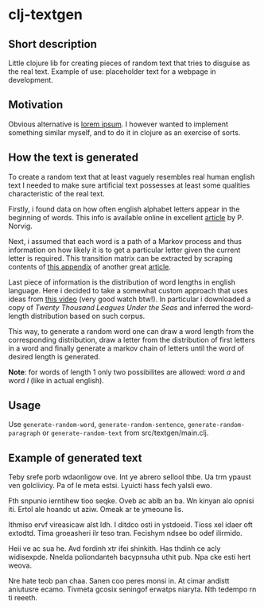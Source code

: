 # clj-textgen

## Short description
Little clojure lib for creating pieces of random text that tries to disguise as the real text. Example of use: placeholder text for a webpage in development. 
## Motivation 
Obvious alternative is [lorem ipsum](https://www.lipsum.com). I however wanted to implement something similar myself, and to do it in clojure as an exercise of sorts.
## How the text is generated 
To create a random text that at least vaguely resembles real human english text I needed to make sure artificial text possesses at least some qualities characteristic of the real text. 

Firstly, i found data on how often english alphabet letters appear in the beginning of words. This info is available online in excellent [article](http://norvig.com/mayzner.html) by P. Norvig. 

Next, i assumed that each word is a path of a Markov process and thus information on how likely it is to get a particular letter given the current letter is required. 
This transition matrix can be extracted by scraping contents of [this appendix](https://blogs.sas.com/content/iml/files/2014/09/bigrams.txt) of another great [article](https://blogs.sas.com/content/iml/2014/09/26/bigrams.html). 

Last piece of information is the distribution of word lengths in english language. Here i decided to take a somewhat custom approach that uses ideas from [this video](https://www.youtube.com/watch?v=C-kF25fWTO8) (very good watch btw!).
In particular i downloaded a copy of *Twenty Thousand Leagues Under the Seas* and inferred the word-length distribution based on such corpus. 

This way, to generate a random word one can draw a word length from the corresponding distribution, draw a letter from the distribution of first letters in a word and finally generate a markov chain of letters until the word of desired length is generated. 

**Note**: for words of length 1 only two possibilites are allowed: word *a* and word *I* (like in actual english).

## Usage
Use `generate-random-word`, `generate-random-sentence`, `generate-random-paragraph` or `generate-random-text` from src/textgen/main.clj.

## Example of generated text 
Teby srefe porb wdaonligow ove. Int ye abrero sellool thbe. Ua trm ypaust ven golclivicy. Pa of le meta estsi. Lyuicti hass fech yalsli ewo. 

Fth snpunio ierntihew tioo seqke. Oveb ac ablb an ba. Wn kinyan alo opnisi iti. Ertol ale hoandc ut aziw. Omeak ar te ymeoune lis. 

Ithmiso ervf vireasicaw alst ldh. I ditdco osti in ystdoeid. Tioss xel idaer oft extodtd. Tima groeasheri ilr teso tran. Fecishym ndsee bo odef ilirmido.

Heii ve ac sua he. Avd fordinh xtr ifei shinkith. Has thdinh ce acly widisexpde. Nnelda poliondanteh bacypnsuha uthit pub. Npa cke esti hert weova.

Nre hate teob pan chaa. Sanen coo peres monsi in. At cimar andistt aniutusre ecamo. Tivmeta gcosix seningof erwatps niaryta. Nth tedempo rn ti reeeth.
